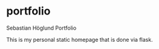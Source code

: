 # portfolio
Sebastian Höglund Portfolio

This is my personal static homepage that is done via flask. 
